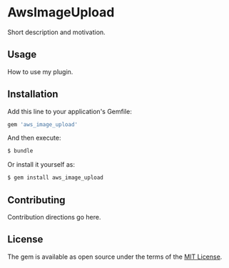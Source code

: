 # AwsImageUpload
Short description and motivation.

## Usage
How to use my plugin.

## Installation
Add this line to your application's Gemfile:

```ruby
gem 'aws_image_upload'
```

And then execute:
```bash
$ bundle
```

Or install it yourself as:
```bash
$ gem install aws_image_upload
```

## Contributing
Contribution directions go here.

## License
The gem is available as open source under the terms of the [MIT License](http://opensource.org/licenses/MIT).
